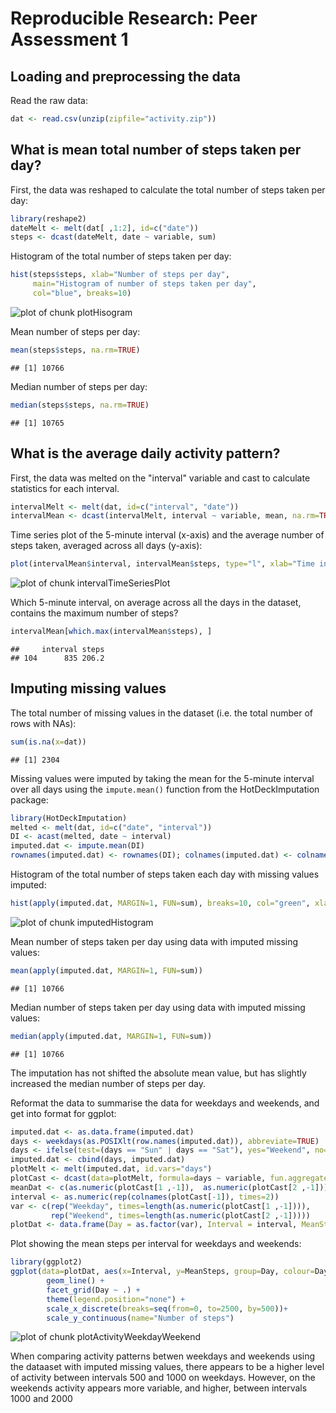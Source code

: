 # Reproducible Research: Peer Assessment 1


## Loading and preprocessing the data

Read the raw data:

```r
dat <- read.csv(unzip(zipfile="activity.zip"))
```

## What is mean total number of steps taken per day?

First, the data was reshaped to calculate the total number of steps taken per day:

```r
library(reshape2)
dateMelt <- melt(dat[ ,1:2], id=c("date"))
steps <- dcast(dateMelt, date ~ variable, sum)
```

Histogram of the total number of steps taken per day:

```r
hist(steps$steps, xlab="Number of steps per day",
     main="Histogram of number of steps taken per day",
     col="blue", breaks=10)
```

![plot of chunk plotHisogram](figure/plotHisogram.png) 

Mean number of steps per day:

```r
mean(steps$steps, na.rm=TRUE)
```

```
## [1] 10766
```
Median number of steps per day:

```r
median(steps$steps, na.rm=TRUE)
```

```
## [1] 10765
```


## What is the average daily activity pattern?

First, the data was melted on the "interval" variable and cast to calculate statistics for each interval. 

```r
intervalMelt <- melt(dat, id=c("interval", "date"))
intervalMean <- dcast(intervalMelt, interval ~ variable, mean, na.rm=TRUE)
```

Time series plot of the 5-minute interval (x-axis) and the average number of steps taken, averaged across all days (y-axis):

```r
plot(intervalMean$interval, intervalMean$steps, type="l", xlab="Time interval", ylab="Mean number of steps", col="red")
```

![plot of chunk intervalTimeSeriesPlot](figure/intervalTimeSeriesPlot.png) 

Which 5-minute interval, on average across all the days in the dataset, contains the maximum number of steps?

```r
intervalMean[which.max(intervalMean$steps), ]
```

```
##     interval steps
## 104      835 206.2
```

## Imputing missing values

The total number of missing values in the dataset (i.e. the total number of rows with NAs):

```r
sum(is.na(x=dat))
```

```
## [1] 2304
```

Missing values were imputed by taking the mean for the 5-minute interval over all days using the `impute.mean()` function from the HotDeckImputation package:


```r
library(HotDeckImputation)
melted <- melt(dat, id=c("date", "interval"))
DI <- acast(melted, date ~ interval)
imputed.dat <- impute.mean(DI)
rownames(imputed.dat) <- rownames(DI); colnames(imputed.dat) <- colnames(DI)
```


Histogram of the total number of steps taken each day with missing values imputed:

```r
hist(apply(imputed.dat, MARGIN=1, FUN=sum), breaks=10, col="green", xlab="Number of steps per day \n(NA values imputed)", main="Histogram of number of steps taken per day")
```

![plot of chunk imputedHistogram](figure/imputedHistogram.png) 

Mean number of steps taken per day using data with imputed missing values:

```r
mean(apply(imputed.dat, MARGIN=1, FUN=sum))
```

```
## [1] 10766
```

Median number of steps taken per day using data with imputed missing values:

```r
median(apply(imputed.dat, MARGIN=1, FUN=sum))
```

```
## [1] 10766
```

The imputation has not shifted the absolute mean value, but has slightly increased the median number of steps per day. 

Reformat the data to summarise the data for weekdays and weekends, and get into format for ggplot:

```r
imputed.dat <- as.data.frame(imputed.dat)
days <- weekdays(as.POSIXlt(row.names(imputed.dat)), abbreviate=TRUE)
days <- ifelse(test=(days == "Sun" | days == "Sat"), yes="Weekend", no="Weekday")
imputed.dat <- cbind(days, imputed.dat)
plotMelt <- melt(imputed.dat, id.vars="days")
plotCast <- dcast(data=plotMelt, formula=days ~ variable, fun.aggregate=mean)
meanDat <- c(as.numeric(plotCast[1 ,-1]),  as.numeric(plotCast[2 ,-1]))
interval <- as.numeric(rep(colnames(plotCast[-1]), times=2))
var <- c(rep("Weekday", times=length(as.numeric(plotCast[1 ,-1]))),
         rep("Weekend", times=length(as.numeric(plotCast[2 ,-1]))))
plotDat <- data.frame(Day = as.factor(var), Interval = interval, MeanSteps = meanDat)
```

Plot showing the mean steps per interval for weekdays and weekends:

```r
library(ggplot2)
ggplot(data=plotDat, aes(x=Interval, y=MeanSteps, group=Day, colour=Day)) + 
        geom_line() +
        facet_grid(Day ~ .) +
        theme(legend.position="none") +
        scale_x_discrete(breaks=seq(from=0, to=2500, by=500))+
        scale_y_continuous(name="Number of steps")
```

![plot of chunk plotActivityWeekdayWeekend](figure/plotActivityWeekdayWeekend.png) 

When comparing activity patterns betwen weekdays and weekends using the dataaset with imputed missing values, there appears to be a higher level of activity between intervals 500 and 1000 on weekdays. However, on the weekends activity appears more variable, and higher, between intervals 1000 and 2000
